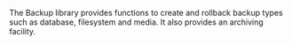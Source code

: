 The Backup library provides functions to create and rollback backup types such as database, filesystem and media. It also provides an archiving facility.
